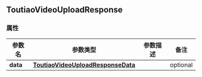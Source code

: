 <a name="ToutiaoVideoUploadResponse"></a>
## ToutiaoVideoUploadResponse
### 属性
参数名 | 参数类型 | 参数描述 | 备注
------------ | ------------- | ------------- | -------------
**data** | [**ToutiaoVideoUploadResponseData**](#ToutiaoVideoUploadResponseData) |  |  optional

<markdown src="./ToutiaoVideoUploadResponseData.md"/>
